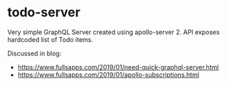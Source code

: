 # todo-server

Very simple GraphQL Server created using apollo-server 2. API exposes hardcoded list of Todo items.

Discussed in blog:

- https://www.fullsapps.com/2019/01/need-quick-graphql-server.html
- https://www.fullsapps.com/2019/01/apollo-subscriptions.html
